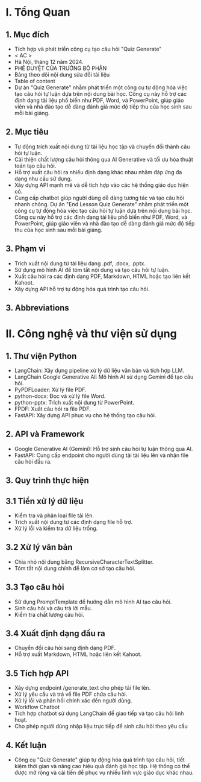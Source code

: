 # I. Tổng Quan
## 1. Mục đích
- Tích hợp và phát triển công cụ tạo câu hỏi "Quiz Generate"
- < AC >
- Hà Nội,  tháng 12 năm 2024.
- PHÊ DUYỆT CỦA TRƯỞNG BỘ PHẬN
- Bảng theo dõi nội dung sửa đổi tài liệu
- Table of content
- Dự án "Quiz Generate" nhằm phát triển một công cụ tự động hóa việc tạo câu hỏi tự luận dựa trên nội dung bài học. Công cụ này hỗ trợ các định dạng tài liệu phổ biến như PDF, Word, và PowerPoint, giúp giáo viên và nhà đào tạo dễ dàng đánh giá mức độ tiếp thu của học sinh sau mỗi bài giảng.

## 2. Mục tiêu
- Tự động trích xuất nội dung từ tài liệu học tập và chuyển đổi thành câu hỏi tự luận.
- Cải thiện chất lượng câu hỏi thông qua AI Generative và tối ưu hóa thuật toán tạo câu hỏi.
- Hỗ trợ xuất câu hỏi ra nhiều định dạng khác nhau nhằm đáp ứng đa dạng nhu cầu sử dụng.
- Xây dựng API mạnh mẽ và dễ tích hợp vào các hệ thống giáo dục hiện có.
- Cung cấp chatbot giúp người dùng dễ dàng tương tác và tạo câu hỏi nhanh chóng. Dự án "End Lesson Quiz Generate" nhằm phát triển một công cụ tự động hóa việc tạo câu hỏi tự luận dựa trên nội dung bài học. Công cụ này hỗ trợ các định dạng tài liệu phổ biến như PDF, Word, và PowerPoint, giúp giáo viên và nhà đào tạo dễ dàng đánh giá mức độ tiếp thu của học sinh sau mỗi bài giảng.

## 3. Phạm vi
- Trích xuất nội dung từ tài liệu dạng .pdf, .docx, .pptx.
- Sử dụng mô hình AI để tóm tắt nội dung và tạo câu hỏi tự luận.
- Xuất câu hỏi ra các định dạng PDF, Markdown, HTML hoặc tạo liên kết Kahoot.
- Xây dựng API hỗ trợ tự động hóa quá trình tạo câu hỏi.

## 3. Abbreviations


# II. Công nghệ và thư viện sử dụng
## 1. Thư viện Python
- LangChain: Xây dựng pipeline xử lý dữ liệu văn bản và tích hợp LLM.
- LangChain Google Generative AI: Mô hình AI sử dụng Gemini để tạo câu hỏi.
- PyPDFLoader: Xử lý file PDF.
- python-docx: Đọc và xử lý file Word.
- python-pptx: Trích xuất nội dung từ PowerPoint.
- FPDF: Xuất câu hỏi ra file PDF.
- FastAPI: Xây dựng API phục vụ cho hệ thống tạo câu hỏi.

## 2. API và Framework
- Google Generative AI (Gemini): Hỗ trợ sinh câu hỏi tự luận thông qua AI.
- FastAPI: Cung cấp endpoint cho người dùng tải tài liệu lên và nhận file câu hỏi đầu ra.

## 3. Quy trình thực hiện

## 3.1 Tiền xử lý dữ liệu
- Kiểm tra và phân loại file tải lên.
- Trích xuất nội dung từ các định dạng file hỗ trợ.
- Xử lý lỗi và kiểm tra dữ liệu trống.

## 3.2 Xử lý văn bản
- Chia nhỏ nội dung bằng RecursiveCharacterTextSplitter.
- Tóm tắt nội dung chính để làm cơ sở tạo câu hỏi.

## 3.3 Tạo câu hỏi
- Sử dụng PromptTemplate để hướng dẫn mô hình AI tạo câu hỏi.
- Sinh câu hỏi và câu trả lời mẫu.
- Kiểm tra chất lượng câu hỏi.

## 3.4 Xuất định dạng đầu ra
- Chuyển đổi câu hỏi sang định dạng PDF.
- Hỗ trợ xuất Markdown, HTML hoặc liên kết Kahoot.

## 3.5 Tích hợp API
- Xây dựng endpoint /generate_text cho phép tải file lên.
- Xử lý yêu cầu và trả về file PDF chứa câu hỏi.
- Xử lý lỗi và phản hồi chính xác đến người dùng.
- Workflow Chatbot
- Tích hợp chatbot sử dụng LangChain để giao tiếp và tạo câu hỏi linh hoạt.
- Cho phép người dùng nhập liệu trực tiếp để sinh câu hỏi theo yêu cầu

## 4. Kết luận
- Công cụ "Quiz Generate" giúp tự động hóa quá trình tạo câu hỏi, tiết kiệm thời gian và nâng cao hiệu quả đánh giá học tập. Hệ thống có thể được mở rộng và cải tiến để phục vụ nhiều lĩnh vực giáo dục khác nhau.